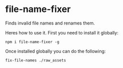 # file-name-fixer
Finds invalid file names and renames them.

Heres how to use it. First you need to install it globally:

```
npm i file-name-fixer -g
```

Once installed globally you can do the following:

```
fix-file-names ./raw_assets
```